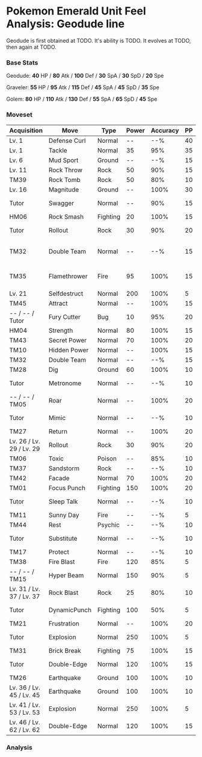 # Pokemon Emerald Unit Feel Analysis: Geodude line

Geodude is first obtained at TODO. It's ability is TODO. It evolves at TODO, then again at TODO.

### Base Stats

Geodude: **40** HP / **80** Atk / **100** Def / **30** SpA / **30** SpD / **20** Spe

Graveler: **55** HP / **95** Atk / **115** Def / **45** SpA / **45** SpD / **35** Spe

Golem: **80** HP / **110** Atk / **130** Def / **55** SpA / **65** SpD / **45** Spe

### Moveset

|Acquisition             |Move        |Type    |Power|Accuracy|PP |Notes                    |
|---                     |---         |---     |---  |---     |---|---                      |
|Lv. 1                   |Defense Curl|Normal  |--   |--%     |40 |                         |
|Lv. 1                   |Tackle      |Normal  |35   |95%     |35 |                         |
|Lv. 6                   |Mud Sport   |Ground  |--   |--%     |15 |                         |
|Lv. 11                  |Rock Throw  |Rock    |50   |90%     |15 |                         |
|TM39                    |Rock Tomb   |Rock    |50   |80%     |10 |                         |
|Lv. 16                  |Magnitude   |Ground  |--   |100%    |30 |                         |
|Tutor                   |Swagger     |Normal  |--   |90%     |15 |Emerald only             |
|HM06                    |Rock Smash  |Fighting|20   |100%    |15 |                         |
|Tutor                   |Rollout     |Rock    |30   |90%     |20 |Emerald only             |
|TM32                    |Double Team |Normal  |--   |--%     |15 |Buy at Game Corner       |
|TM35                    |Flamethrower|Fire    |95   |100%    |15 |Buy at Game Corner       |
|Lv. 21                  |Selfdestruct|Normal  |200  |100%    |5  |                         |
|TM45                    |Attract     |Normal  |--   |100%    |15 |                         |
|-- / -- / Tutor         |Fury Cutter |Bug     |10   |95%     |20 |Emerald only             |
|HM04                    |Strength    |Normal  |80   |100%    |15 |                         |
|TM43                    |Secret Power|Normal  |70   |100%    |20 |                         |
|TM10                    |Hidden Power|Normal  |--   |100%    |15 |                         |
|TM32                    |Double Team |Normal  |--   |--%     |15 |                         |
|TM28                    |Dig         |Ground  |60   |100%    |10 |                         |
|Tutor                   |Metronome   |Normal  |--   |--%     |10 |Emerald only             |
|-- / -- / TM05          |Roar        |Normal  |--   |100%    |20 |                         |
|Tutor                   |Mimic       |Normal  |--   |--%     |10 |Emerald only             |
|TM27                    |Return      |Normal  |--   |100%    |20 |                         |
|Lv. 26 / Lv. 29 / Lv. 29|Rollout     |Rock    |30   |90%     |20 |                         |
|TM06                    |Toxic       |Poison  |--   |85%     |10 |                         |
|TM37                    |Sandstorm   |Rock    |--   |--%     |10 |                         |
|TM42                    |Facade      |Normal  |70   |100%    |20 |                         |
|TM01                    |Focus Punch |Fighting|150  |100%    |20 |                         |
|Tutor                   |Sleep Talk  |Normal  |--   |--%     |10 |Emerald only             |
|TM11                    |Sunny Day   |Fire    |--   |--%     |5  |                         |
|TM44                    |Rest        |Psychic |--   |--%     |10 |                         |
|Tutor                   |Substitute  |Normal  |--   |--%     |10 |Emerald only             |
|TM17                    |Protect     |Normal  |--   |--%     |10 |                         |
|TM38                    |Fire Blast  |Fire    |120  |85%     |5  |                         |
|-- / -- / TM15          |Hyper Beam  |Normal  |150  |90%     |5  |                         |
|Lv. 31 / Lv. 37 / Lv. 37|Rock Blast  |Rock    |25   |80%     |10 |                         |
|Tutor                   |DynamicPunch|Fighting|100  |50%     |5  |Emerald only             |
|TM21                    |Frustration |Normal  |--   |100%    |20 |                         |
|Tutor                   |Explosion   |Normal  |250  |100%    |5  |Emerald only             |
|TM31                    |Brick Break |Fighting|75   |100%    |15 |                         |
|Tutor                   |Double-Edge |Normal  |120  |100%    |15 |Emerald only             |
|TM26                    |Earthquake  |Ground  |100  |100%    |10 |                         |
|Lv. 36 / Lv. 45 / Lv. 45|Earthquake  |Ground  |100  |100%    |10 |                         |
|Lv. 41 / Lv. 53 / Lv. 53|Explosion   |Normal  |250  |100%    |5  |                         |
|Lv. 46 / Lv. 62 / Lv. 62|Double-Edge |Normal  |120  |100%    |15 |                         |

### Analysis